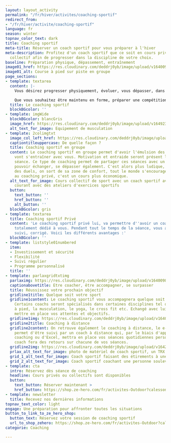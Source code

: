 ```yaml
---
layout: layout_activity
permalink: "/fr/hiver/activites/coaching-sportif"
redirect_from:
- "/fr/hiver/activite/coaching-sportif"
language: fr
season: winter
topnav_color_text: dark
title: Coaching sportif
meta-title: Réserver un coach sportif pour vous préparer à l'hiver
meta-description: Profitez d'un coach sportif que ce soit en cours privé ou en cours
  collectif afin de progresser dans la discipline de votre choix.
baseline: Préparation physique, dépassement, entraînement
image01_href: https://res.cloudinary.com/deddrj0yb/image/upload/v1640098456/website/winter/victor-freitas-hOuJYX2K5DA-unsplash_gg95nq.jpg
image01_alt: Course à pied sur piste en groupe
page_sections:
- template: textarea
  content: |-
    Vous désirez progresser physiquement, évoluer, vous dépasser, dans un groupe ou seul avec un ou une coach ? Une [séance de coaching sportif](https://shop.ze-hero.com/fr/activites-Outdoor?calessonstype=all&catypegenderlistsummer=all&calessonsactivitytype=Coaching&start-date=) c'est avoir un coach qui aura un regard précis sur toutes vos postures, vous accompagner dans vos exercices, un coach qui va vous suivre.

    Que vous souhaitez être maintenu en forme, préparer une compétition, avoir une meilleure condition physique, vous muscler, préparer un défi, le coaching sera la meilleure solution.
  title: Le coaching sportif
  blockBGcolor: ''
- template: imgWide
  blockBGcolor: blancGris
  image_href: https://res.cloudinary.com/deddrj0yb/image/upload/v1649236206/website/assets/Recadr%C3%A9es/coaching.png
  alt_text_for_image: Equipement de musculation
- template: 2colimgtxt
  image_col_left_href: https://res.cloudinary.com/deddrj0yb/image/upload/v1640098456/website/winter/gabin-vallet-CBnSTRvnfCE-unsplash_vmvr8z.jpg
  captiontitleuppercase: De quelle façon ?
  title: Coaching sportif en groupe
  content: Le coaching sportif en groupe permet d'avoir l'émulsion des personnes qui
    vont s'entraîner avec vous. Motivation et entraide seront présent lors de chaque
    séance. Ce type de coaching permet de partager ces séances avec un groupe et de
    pouvoir échanger, se dépasser également. C'est alors plus ludique, on peut créer
    des duels, on sort de sa zone de confort, tout le monde s'encourage. Par rapport
    au coaching privé, c'est un cours plus économique.
  alt_text_for_image: Cours collectif de sport avec un coach sportif avec une personne
    courant avec des ateliers d'exercices sportifs
  button:
    text_button: ''
    href_button: ''
    alt_button: ''
  blockBGcolor: gris
- template: textarea
  title: Coaching sportif Privé
  content: 'Le coaching sportif privé lui, va permettre d''avoir un coach qui sera
    totalement dédié à vous. Pendant tout le temps de la séance, vous allez donc être
    suivi, corrigé. Voici les différents avantages :'
  blockBGcolor: ''
- template: liststyle01numbered
  item:
  - Investissement et sécurité
  - Flexibilité
  - Suivi régulier
  - Programme personnalisé
  title: ''
- template: parlaxgridtxtimg
  parlaximg: https://res.cloudinary.com/deddrj0yb/image/upload/v1640098456/website/winter/matthew-lejune-uU5Jz-b-0yI-unsplash_am2fyt.jpg
  captionabovetitle: Etre coacher, être accompagner, se surpasser
  title: Réussissez votre prochain objectif
  gridline1title: Quelque soit votre sport
  gridline1content: Le coaching sportif vous accompagnera quelque soit vos objectifs.
    Certains coachs seront spécialisés dans certaines disciplines tel que la course
    à pied, la musculation, le yoga, le cross fit etc. Echangé avec lui afin de pouvoir
    mettre en place vos attentes et objectifs.
  gridline1img: https://res.cloudinary.com/deddrj0yb/image/upload/v1640098456/website/winter/annie-spratt-oQfSHQ2Uaic-unsplash_rn27lg.jpg
  gridline2title: Coaching à distance
  gridline2content: On retrouve également le coaching à distance, le e-coaching. Cela
    permet d'être suivi par un coach à distance qui, par le biais d'application de
    coaching ou d'Excel, mettra en place vos séances quotidiennes personnalisés. Le
    coach fera des retours sur chacune de vos séances.
  gridline2img: https://res.cloudinary.com/deddrj0yb/image/upload/v1642062755/website/Coaching/SALLE_oxqywo.jpg
  prlax_alt_text_for_image: photo de matériel de coach sportif, un TRX
  grid_1_alt_text_for_image: Coach sportif faisant des étirements à une personne
  grid_2_alt_text_for_image: Coach sportif coachant une personne soulevant du poids
- template: cta
  intro: Réservez dès séance de coaching
  headline: Cours privés ou collectifs sont disponibles
  button:
    text_button: Réserver maintenant >
    href_button: https://shop.ze-hero.com/fr/activites-Outdoor?calessonstype=all&catypegenderlistsummer=all&calessonsactivitytype=Coaching&start-date=
- template: newsletter
  title: Recevez nos dernières informations
topnav_text_color: light
engage: Une préparation pour affronter toutes les situations
button_to_link_to_ze_hero_shop:
  button_text: Réservez votre session de coaching sportif
  url_to_shop_zehero: https://shop.ze-hero.com/fr/activites-Outdoor?calessonstype=all&catypegenderlistsummer=all&calessonsactivitytype=Coaching&start-date=21%2F11%2F2021
categorie: Coaching

---
```

